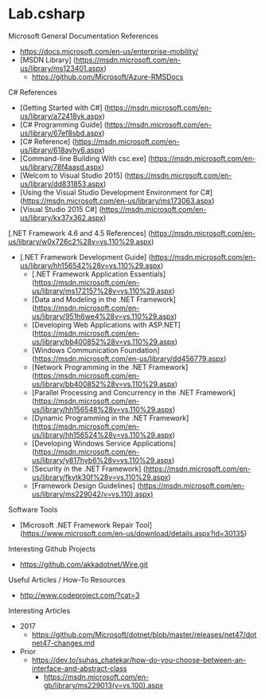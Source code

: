# Lab.csharp

Microsoft General Documentation References
* https://docs.microsoft.com/en-us/enterprise-mobility/
* [MSDN Library] (https://msdn.microsoft.com/en-us/library/ms123401.aspx)
  * https://github.com/Microsoft/Azure-RMSDocs

C# References
* [Getting Started with C#] (https://msdn.microsoft.com/en-us/library/a72418yk.aspx)
* [C# Programming Guide] (https://msdn.microsoft.com/en-us/library/67ef8sbd.aspx)
* [C# Reference] (https://msdn.microsoft.com/en-us/library/618ayhy6.aspx)
* [Command-line Building With csc.exe] (https://msdn.microsoft.com/en-us/library/78f4aasd.aspx)
* [Welcom to Visual Studio 2015] (https://msdn.microsoft.com/en-us/library/dd831853.aspx)
* [Using the Visual Studio Development Environment for C#] (https://msdn.microsoft.com/en-us/library/ms173063.aspx)
* [Visual Studio 2015 C#] (https://msdn.microsoft.com/en-us/library/kx37x362.aspx)


[.NET Framework 4.6 and 4.5 References] (https://msdn.microsoft.com/en-us/library/w0x726c2%28v=vs.110%29.aspx)
* [.NET Framework Development Guide] (https://msdn.microsoft.com/en-us/library/hh156542%28v=vs.110%29.aspx)
  * [.NET Framework Application Essentials] (https://msdn.microsoft.com/en-us/library/ms172157%28v=vs.110%29.aspx)
  * [Data and Modeling in the .NET Framework] (https://msdn.microsoft.com/en-us/library/951h6we4%28v=vs.110%29.aspx)
  * [Developing Web Applications with ASP.NET] (https://msdn.microsoft.com/en-us/library/bb400852%28v=vs.110%29.aspx)
  * [Windows Communication Foundation] (https://msdn.microsoft.com/en-us/library/dd456779.aspx)
  * [Network Programming in the .NET Framework] (https://msdn.microsoft.com/en-us/library/bb400852%28v=vs.110%29.aspx)
  * [Parallel Processing and Concurrency in the .NET Framework] (https://msdn.microsoft.com/en-us/library/hh156548%28v=vs.110%29.aspx)
  * [Dynamic Programming in the .NET Framework] (https://msdn.microsoft.com/en-us/library/hh156524%28v=vs.110%29.aspx)
  * [Developing Windows Service Applications] (https://msdn.microsoft.com/en-us/library/y817hyb6%28v=vs.110%29.aspx)
  * [Security in the .NET Framework] (https://msdn.microsoft.com/en-us/library/fkytk30f%28v=vs.110%29.aspx)
  * [Framework Design Guidelines] (https://msdn.microsoft.com/en-us/library/ms229042(v=vs.110).aspx)


Software Tools
* [Microsoft .NET Framework Repair Tool] (https://www.microsoft.com/en-us/download/details.aspx?id=30135)


Interesting Github Projects
* https://github.com/akkadotnet/Wire.git


Useful Articles / How-To Resources
* http://www.codeproject.com/?cat=3



Interesting Articles
* 2017
  * https://github.com/Microsoft/dotnet/blob/master/releases/net47/dotnet47-changes.md
* Prior
  * https://dev.to/suhas_chatekar/how-do-you-choose-between-an-interface-and-abstract-class
    * https://msdn.microsoft.com/en-gb/library/ms229013(v=vs.100).aspx
